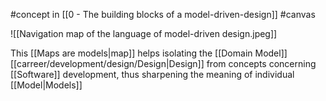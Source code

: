 #concept in [[0 - The building blocks of a model-driven-design]] #canvas

![[Navigation map of the language of model-driven design.jpeg]]

This [[Maps are models|map]] helps isolating the [[Domain Model]] [[carreer/development/design/Design|Design]] from concepts concerning [[Software]] development, thus sharpening the meaning of individual [[Model|Models]]
